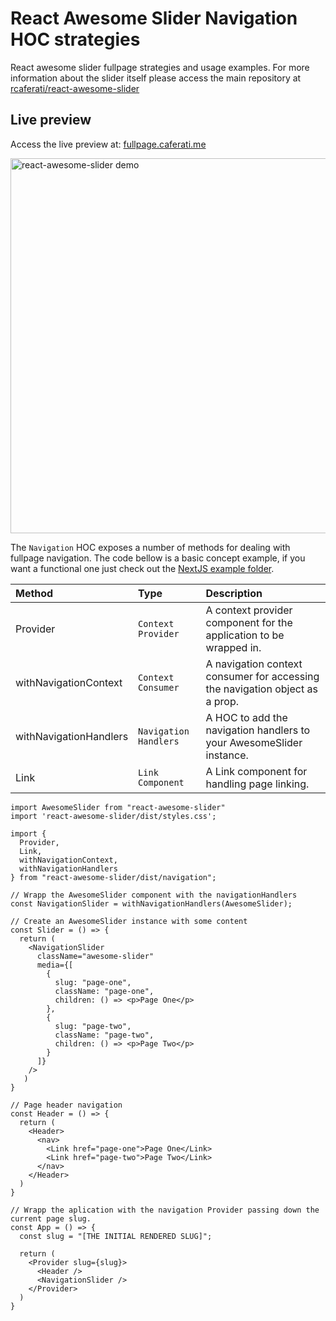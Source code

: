 # React Awesome Slider Navigation HOC strategies
React awesome slider fullpage strategies and usage examples. For more information about the slider itself please access the main repository at [rcaferati/react-awesome-slider](https://github.com/rcaferati/ras-fullpage-strategies)

## Live preview
Access the live preview at: [fullpage.caferati.me](https://fullpage.caferati.me)


[<img width="600" alt="react-awesome-slider demo" src="https://github.com/rcaferati/react-awesome-slider/blob/master/demo/public/images/fullscreen.gif?raw=true">](https://fullpage.caferati.me/)

The `Navigation` HOC exposes a number of methods for dealing with fullpage navigation. The code bellow is a basic concept example, if you want a functional one just check out the [NextJS example folder](https://github.com/rcaferati/ras-fullpage-strategies/tree/master/nextjs-example).

| Method                  | Type                     | Description                                                                        |
| :---------------------- | :----------------------- | :-------------------------------------------------------------------------------- |
| Provider                |  `Context Provider`      | A context provider component for the application to be wrapped in.                |
| withNavigationContext   |  `Context Consumer`      | A navigation context consumer for accessing the navigation object as a prop.      |
| withNavigationHandlers  |  `Navigation Handlers`   | A HOC to add the navigation handlers to your AwesomeSlider instance.              |
| Link                    |  `Link Component`        | A Link component for handling page linking.                                        |

```JS
import AwesomeSlider from "react-awesome-slider"
import 'react-awesome-slider/dist/styles.css';

import { 
  Provider,
  Link,
  withNavigationContext,
  withNavigationHandlers
} from "react-awesome-slider/dist/navigation";

// Wrapp the AwesomeSlider component with the navigationHandlers
const NavigationSlider = withNavigationHandlers(AwesomeSlider);

// Create an AwesomeSlider instance with some content
const Slider = () => {
  return (
    <NavigationSlider
      className="awesome-slider"
      media={[
        {
          slug: "page-one",
          className: "page-one",
          children: () => <p>Page One</p>
        },
        {
          slug: "page-two",
          className: "page-two",
          children: () => <p>Page Two</p>
        }
      ]}
    />
   )
}

// Page header navigation
const Header = () => {
  return (
    <Header>
      <nav>
        <Link href="page-one">Page One</Link>
        <Link href="page-two">Page Two</Link>
      </nav>
    </Header>
  )
}

// Wrapp the aplication with the navigation Provider passing down the current page slug.
const App = () => {
  const slug = "[THE INITIAL RENDERED SLUG]";

  return (
    <Provider slug={slug}>
      <Header />
      <NavigationSlider />
    </Provider>
  )
}

```
